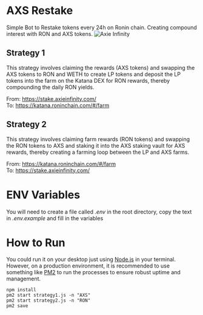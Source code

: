 # AXS Restake
Simple Bot to Restake tokens every 24h on Ronin chain. Creating compound interest with RON and AXS tokens. 
![Axie Infinity](https://oganiza.com/wp-content/uploads/2021/07/https___bucketeer-e05bbc84-baa3-437e-9518-adb32be77984.s3.amazonaws.com_public_images_53c0b5af-ffd1-41fc-acbf-6e21fffd6885_1736x807-1536x714.png)

## Strategy 1
This strategy involves claiming the rewards (AXS tokens) and swapping the AXS tokens to RON and WETH to create LP tokens and deposit the LP tokens into the farm on the Katana DEX for RON rewards, thereby compounding the daily RON yields. 

From: https://stake.axieinfinity.com/ \
To: https://katana.roninchain.com/#/farm

## Strategy 2
This strategy involves claiming farm rewards (RON tokens) and swapping the RON tokens to AXS and staking it into the AXS staking vault for AXS rewards, thereby creating a farming loop between the LP and AXS farms.

From: https://katana.roninchain.com/#/farm \
To: https://stake.axieinfinity.com/


# ENV Variables 
You will need to create a file called *.env* in the root directory, copy the text in *.env.example* and fill in the variables 


# How to Run 
You could run it on your desktop just using [Node.js](https://github.com/nodejs/node) in your terminal. However, on a production environment, it is recommended to use something like [PM2](https://github.com/Unitech/pm2) to run the processes to ensure robust uptime and management. 
```
npm install
pm2 start strategy1.js -n "AXS"
pm2 start strategy2.js -n "RON"
pm2 save

```
